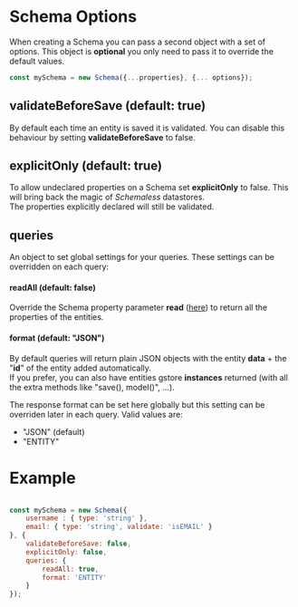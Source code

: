 # Schema Options

When creating a Schema you can pass a second object with a set of options. This object is **optional** you only need to pass it to override the default values.

```js
const mySchema = new Schema({...properties}, {... options});
```

## validateBeforeSave \(default: true\)

By default each time an entity is saved it is validated. You can disable this behaviour by setting **validateBeforeSave** to false.

## explicitOnly \(default: true\)

To allow undeclared properties on a Schema set **explicitOnly** to false. This will bring back the magic of _Schemaless_ datastores.  
The properties explicitly declared will still be validated.

## queries

An object to set global settings for your queries. These settings can be overridden on each query:

#### readAll (default: false\)

Override the Schema property parameter **read** \([here](../schema/other-paremeters.md#read)\) to return all the properties of the entities.

#### format (default: "JSON")  

By default queries will return plain JSON objects with the entity **data** + the "**id**" of the entity added automatically.  
If you prefer, you can also have entities gstore **instances** returned (with all the extra methods like "save(), model()", ...).  

The response format can be set here globally but this setting can be overriden later in each query.
Valid values are: 
-  "JSON" (default)
-  "ENTITY"


# Example

```js

const mySchema = new Schema({
    username : { type: 'string' },
    email: { type: 'string', validate: 'isEMAIL' }
}, {
    validateBeforeSave: false,
    explicitOnly: false,
    queries: {
        readAll: true,
        format: 'ENTITY'
    }
});
```